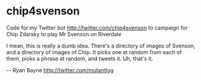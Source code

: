 # chip4svenson

Code for my Twitter bot http://twitter.com/chip4svenson to campaign for Chip Zdarsky to play Mr Svenson on Riverdale

I mean, this is really a dumb idea. There's a directory of images of Svenson, and a directory of images of Chip. It picks one at random from each of them, picks a phrase at random, and tweets it. Uh, that's it.

--
Ryan Bayne
http://twitter.com/mutantlog
